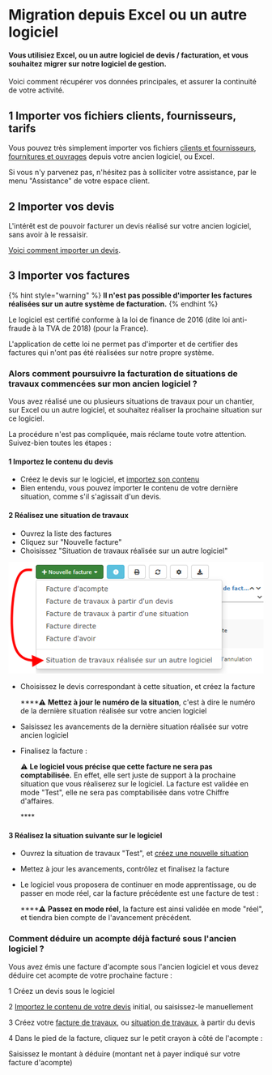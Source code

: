# Migration depuis Excel ou un autre logiciel

#### Vous utilisiez Excel, ou un autre logiciel de devis / facturation, et vous souhaitez migrer sur notre logiciel de gestion.

Voici comment récupérer vos données principales, et assurer la continuité de votre activité.

## 1 Importer vos fichiers clients, fournisseurs, tarifs

Vous pouvez très simplement importer vos fichiers [clients et fournisseurs](../pour-aller-plus-loin/les-tiers/importer.md), [fournitures et ouvrages](../pour-aller-plus-loin/bibliotheque-de-chiffrage/importer/import-de-fichier-fournitures-ou-ouvrages.md) depuis votre ancien logiciel, ou Excel.

Si vous n'y parvenez pas, n'hésitez pas à solliciter votre assistance, par le menu "Assistance" de votre espace client.

## 2 Importer vos devis

L'intérêt est de pouvoir facturer un devis réalisé sur votre ancien logiciel, sans avoir à le ressaisir.

[Voici comment importer un devis](../pour-aller-plus-loin/les-devis/import-export.md#import-de-dpgf-et-devis-au-format-excel).

## 3 Importer vos factures

{% hint style="warning" %}
**Il n'est pas possible d'importer les factures réalisées sur un autre système de facturation.**
{% endhint %}

Le logiciel est certifié conforme à la loi de finance de 2016 \(dite loi anti-fraude à la TVA de 2018\) \(pour la France\).

L'application de cette loi ne permet pas d'importer et de certifier des factures qui n'ont pas été réalisées sur notre propre système.



### Alors comment poursuivre la facturation de situations de travaux commencées sur mon ancien logiciel ?

Vous avez réalisé une ou plusieurs situations de travaux pour un chantier, sur Excel ou un autre logiciel, et souhaitez réaliser la prochaine situation sur ce logiciel.

  
La procédure n'est pas compliquée, mais réclame toute votre attention. Suivez-bien toutes les étapes :

#### 1 Importez le contenu du devis

* Créez le devis sur le logiciel, et [importez son contenu](../pour-aller-plus-loin/les-devis/import-export.md#import-de-dpgf-et-devis-au-format-excel)
* Bien entendu, vous pouvez importer le contenu de votre dernière situation, comme s'il s'agissait d'un devis.

#### 2 Réalisez une situation de travaux

* Ouvrez la liste des factures
* Cliquez sur "Nouvelle facture"
* Choisissez "Situation de travaux réalisée sur un autre logiciel"

![](../.gitbook/assets/screenshot-53-.png)

* Choisissez le devis correspondant à cette situation, et créez la facture

  \*\*\*\*⚠ **Mettez à jour le numéro de la situation**, c'est à dire le numéro de la dernière situation réalisée sur votre ancien logiciel

* Saisissez les avancements de la dernière situation réalisée sur votre ancien logiciel
* Finalisez la facture :

  ⚠ **Le logiciel vous précise que cette facture ne sera pas comptabilisée.** En effet, elle sert juste de support à la prochaine situation que vous réaliserez sur le logiciel. La facture est validée en mode "Test", elle ne sera pas comptabilisée dans votre Chiffre d'affaires.

  \*\*\*\*

#### 3 Réalisez la situation suivante sur le logiciel

* Ouvrez la situation de travaux "Test", et [créez une nouvelle situation](../pour-aller-plus-loin/les-factures/situation-de-travaux.md#realiser-les-situations-suivantes)
* Mettez à jour les avancements, contrôlez et finalisez la facture
* Le logiciel vous proposera de continuer en mode apprentissage, ou de passer en mode réel, car la facture précédente est une facture de test :

  \*\*\*\*⚠ **Passez en mode réel**, la facture est ainsi validée en mode "réel", et tiendra bien compte de l'avancement précédent.



### Comment déduire un acompte déjà facturé sous l'ancien logiciel ?

Vous avez émis une facture d'acompte sous l'ancien logiciel et vous devez déduire cet acompte de votre prochaine facture :

1 Créez un devis sous le logiciel

2 [Importez le contenu de votre devis](../pour-aller-plus-loin/les-devis/import-export.md#import-de-dpgf-et-devis-au-format-excel) initial, ou saisissez-le manuellement

3 Créez votre [facture de travaux](), ou [situation de travaux](../pour-aller-plus-loin/les-factures/situation-de-travaux.md), à partir du devis

4 Dans le pied de la facture, cliquez sur le petit crayon à côté de l'acompte :

Saisissez le montant à déduire \(montant net à payer indiqué sur votre facture d'acompte\)



